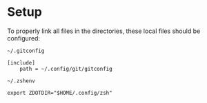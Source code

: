 # Setup

To properly link all files in the directories, these local files should be configured:

`~/.gitconfig`

```shell
[include]
    path = ~/.config/git/gitconfig
```

`~/.zshenv`

```shell
export ZDOTDIR="$HOME/.config/zsh"
```

